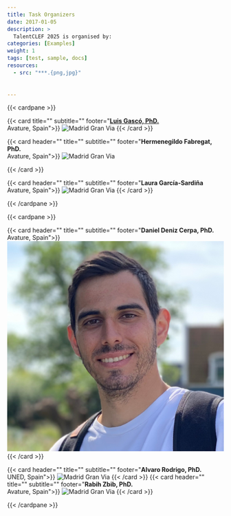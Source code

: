 ```yaml
---
title: Task Organizers
date: 2017-01-05
description: >
  TalentCLEF 2025 is organised by:
categories: [Examples]
weight: 1
tags: [test, sample, docs]
resources:
  - src: "***.{png,jpg}"


---
```


{{< cardpane >}}

{{< card  title="" subtitle=""
          footer="[**Luis Gascó, PhD.**](https://luisgasco.es/) <br> Avature, Spain">}}
          <img src="luisgasco.png" alt="Madrid Gran Via" class="full-width-image">
{{< /card >}}

{{< card header="" title="" subtitle=""
          footer="**Hermenegildo Fabregat, PhD.** <br> Avature, Spain">}}
          <img src="gildo.jpg" alt="Madrid Gran Via" class="full-width-image">

{{< /card >}}

{{< card header="" title="" subtitle=""
          footer="**Laura García-Sardiña** <br> Avature, Spain">}}
          <img src="laura_garcia.jpg" alt="Madrid Gran Via" class="full-width-image">
{{< /card >}}

{{< /cardpane >}}



{{< cardpane >}}

{{< card header="" title="" subtitle=""
          footer="**Daniel Deniz Cerpa, PhD.** <br> Avature, Spain">}}
          <img src="daniel_deniz.jpg" alt="Madrid Gran Via" class="full-width-image">
{{< /card >}}

{{< card header="" title="" subtitle=""
          footer="**Alvaro Rodrigo, PhD.** <br> UNED, Spain">}}
          <img src="alvaro_rodrigo.png" alt="Madrid Gran Via" class="full-width-image">
{{< /card >}}
{{< card header="" title="" subtitle=""
          footer="**Rabih Zbib, PhD.** <br> Avature, Spain">}}
          <img src="rabih.jpg" alt="Madrid Gran Via" class="full-width-image">
{{< /card >}}

{{< /cardpane >}}



